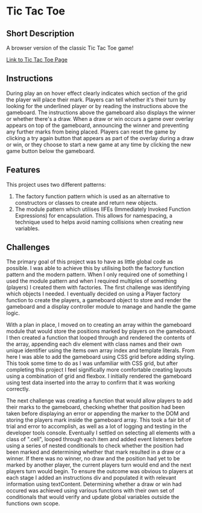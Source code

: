 # Tic Tac Toe

## Short Description

A browser version of the classic Tic Tac Toe game!

[Link to Tic Tac Toe Page](https://apwaite.github.io/tic-tac-toe/)

## Instructions

During play an on hover effect clearly indicates which section of the grid the player will place their mark. Players can tell whether it's their turn by looking for the underlined player or by reading the instructions above the gameboard. The instructions above the gameboard also displays the winner or whether there's a draw. When a draw or win occurs a game over overlay appears on top of the gameboard, announcing the winner and preventing any further marks from being placed. Players can reset the game by clicking a try again button that appears as part of the overlay during a draw or win, or they choose to start a new game at any time by clicking the new game button below the gameboard.

## Features

This project uses two different patterns:

1. The factory function pattern which is used as an alternative to constructors or classes to create and return new objects.
2. The module pattern which utilises IIFEs (Immediately Invoked Function Expressions) for encapsulation. This allows for namespacing, a technique used to helps avoid naming collisions when creating new variables.

## Challenges

The primary goal of this project was to have as little global code as possible. I was able to achieve this by utilising both the factory function pattern and the modern pattern. When I only required one of something I used the module pattern and when I required multiples of something (players) I created them with factories. The first challenge was identifying which objects I needed. I eventually decided on using a Player factory function to create the players, a gameboard object to store and render the gameboard and a display controller module to manage and handle the game logic.

With a plan in place, I moved on to creating an array within the gameboard module that would store the positions marked by players on the gameboard. I then created a function that looped through and rendered the contents of the array, appending each div element with class names and their own unique identifier using the items own array index and template literals. From here I was able to add the gameboard using CSS grid before adding styling. This took some time to do as I was unfamiliar with CSS grid, but after completing this project I feel significally more comfortable creating layouts using a combination of grid and flexbox. I initially rendered the gameboard using test data inserted into the array to confirm that it was working correctly.

The next challenge was creating a function that would allow players to add their marks to the gameboard, checking whether that position had been taken before displaying an error or appending the marker to the DOM and storing the players mark inside the gameboard array. This took a fair bit of trial and error to accomplish, as well as a lot of logging and testing in the developer tools console. Eventually I settled on selecting all elements with a class of ".cell", looped through each item and added event listeners before using a series of nested conditionals to check whether the position had been marked and determining whether that mark resulted in a draw or a winner. If there was no winner, no draw and the position had yet to be marked by another player, the current players turn would end and the next players turn would begin. To ensure the outcome was obvious to players at each stage I added an instructions div and populated it with relevant information using textContent. Determining whether a draw or win had occured was achieved using various functions with their own set of conditionals that would verify and update global variables outside the functions own scope.
